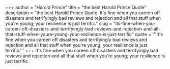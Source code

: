 +++
author = "Harold Prince"
title = "the best Harold Prince Quote"
description = "the best Harold Prince Quote: It's fine when you careen off disasters and terrifyingly bad reviews and rejection and all that stuff when you're young; your resilience is just terrific."
slug = "its-fine-when-you-careen-off-disasters-and-terrifyingly-bad-reviews-and-rejection-and-all-that-stuff-when-youre-young-your-resilience-is-just-terrific"
quote = '''It's fine when you careen off disasters and terrifyingly bad reviews and rejection and all that stuff when you're young; your resilience is just terrific.'''
+++
It's fine when you careen off disasters and terrifyingly bad reviews and rejection and all that stuff when you're young; your resilience is just terrific.
